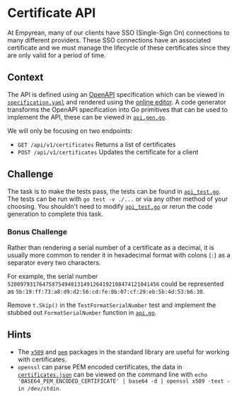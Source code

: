 # Certificate API

At Empyrean, many of our clients have SSO (Single-Sign On) connections to many different providers. These SSO connections have an associated certificate and we must manage the lifecycle of these certificates since they are only valid for a period of time.

## Context

The API is defined using an [OpenAPI](https://www.openapis.org/) specification which can be viewed in [`specification.yaml`](./specification.yaml) and rendered using the [online editor](https://editor-next.swagger.io/). A code generator transforms the OpenAPI specification into Go primitives that can be used to implement the API, these can be viewed in [`api.gen.go`](./api/api.gen.go).

We will only be focusing on two endpoints:

* `GET /api/v1/certificates` Returns a list of certificates
* `POST /api/v1/certificates` Updates the certificate for a client

## Challenge

The task is to make the tests pass, the tests can be found in [`api_test.go`](./api/api_test.go). The tests can be run with `go test -v ./...` or via any other method of your choosing. You shouldn't need to modify [`api_test.go`](./api/api_test.go) or rerun the code generation to complete this task.

### Bonus Challenge

Rather than rendering a serial number of a certificate as a decimal, it is usually more common to render it in hexadecimal format with colons (`:`) as a separator every two characters.

For example, the serial number `520097931764758754948131491264192108474121041456` could be represented as `5b:19:ff:73:a8:d9:d2:56:cd:fe:8b:07:cf:29:eb:5b:4d:53:b6:30`.

Remove `t.Skip()` in the `TestFormatSerialNumber` test and implement the stubbed out `FormatSerialNumber` function in [`api.go`](./api/api.go).

## Hints

* The [`x509`](https://pkg.go.dev/crypto/x509) and [`pem`](https://pkg.go.dev/encoding/pem) packages in the standard library are useful for working with certificates.
* `openssl` can parse PEM encoded certificates, the data in [`certificates.json`](./api/certificates.json) can be viewed on the command line with `echo 'BASE64_PEM_ENCODED_CERTIFICATE' | base64 -d | openssl x509 -text -in /dev/stdin`.
